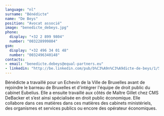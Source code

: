 ```yaml
---
language: "nl"
surname: "Bénédicte"
name: "De Beys"
position: "Avocat associé"
image: "benedicte_debeys.jpg"
phone:
  display: "+32 2 899 9804"
  number: "003228999804"
gsm:
  display: "+32 496 34 01 48"
  number: "0032496340148"
contacts:
- email: "benedicte.debeys@equal-partners.eu"
- linkedin: "http://be.linkedin.com/pub/b%C3%A9n%C3%A9dicte-de-beys/1/579/815/en"
---
```

Bénédicte a travaillé pour un Echevin de la Ville de Bruxelles avant de rejoindre le barreau de Bruxelles et d'intégrer l'équipe de droit public du cabinet Eubelius. Elle a ensuite travaillé aux côtés de Maître Gillet chez CMS DeBacker et s’est ainsi spécialisée en droit public économique. Elle collabore dans ces matières dans ces matières des cabinets ministériels, des organismes et services publics ou encore des opérateur économiques.